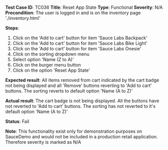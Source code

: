 **Test Case ID**: TC036
**Title**: Reset App State
**Type**: Functional
**Severity**: N/A
**Precondition**: The user is logged in and is on the inventory page './inventory.html'

**Steps**:
1. Click on the 'Add to cart' button for item 'Sauce Labs Backpack'
2. Click on the 'Add to cart' button for item 'Sauce Labs Bike Light'
3. Click on the 'Add to cart' button for item 'Sauce Labs Onesie'
4. Click on the sorting dropdown menu
5. Select option 'Name (Z to A)'
6. Click on the burger menu button
7. Click on the option 'Reset App State'

**Expected result**: All items removed from cart indicated by the cart badge not being displayed and all 'Remove' buttons reverting to 'Add to cart' buttons. The sorting reverts to default option 'Name (A to Z)'

**Actual result**: The cart badge is not being displayed. All the buttons have not reverted to 'Add to cart' buttons. The sorting has not reverted to it's default option 'Name (A to Z)'

**Status**: Fail

**Note**: This functionality exist only for demonstration purposes on SauceDemo and would not be included in a production retail application. Therefore severity is marked as N/A